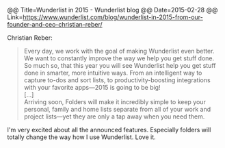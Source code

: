 @@ Title=Wunderlist in 2015 - Wunderlist blog
@@ Date=2015-02-28
@@ Link=https://www.wunderlist.com/blog/wunderlist-in-2015-from-our-founder-and-ceo-christian-reber/

Christian Reber:
>Every day, we work with the goal of making Wunderlist even better. We want to constantly improve the way we help you get stuff done. So much so, that this year you will see Wunderlist help you get stuff done in smarter, more intuitive ways. From an intelligent way to capture to-dos and sort lists, to productivity-boosting integrations with your favorite apps—2015 is going to be big!</br>
[...]</br>
Arriving soon, Folders will make it incredibly simple to keep your personal, family and home lists separate from all of your work and project lists—yet they are only a tap away when you need them.

I'm very excited about all the announced features. Especially folders will totally change the way how I use Wunderlist. Love it.